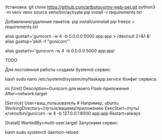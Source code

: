Установка:
git clone https://github.com/artbotguy/my-web-pet.git
python3 -m venv venv
source venv/bin/activate
pip install -r requirements.txt

Добавление/удаление пакетов:
pip install/uninstall <package>
pip freeze > requirements.txt




alias gustart='gunicorn -w 4 -b 0.0.0.0:5000 app:app > /dev/null 2>&1 &'
alias gustop='pkill -f "gunicorn"'

alias gustartv='gunicorn -w 4 -b 0.0.0.0:5000 app:app'



TODO

Для постоянной работы создаем Systemd-сервис:

bash
sudo nano /etc/systemd/system/myflaskapp.service
Конфиг сервиса:

ini
[Unit]
Description=Gunicorn для моего Flask-приложения
After=network.target

[Service]
User=ваш_пользователь  # Например, ubuntu
WorkingDirectory=/путь/к/вашему/приложению
ExecStart=/путь/к/venv/bin/gunicorn -w 4 -b 127.0.0.1:8000 app:app
Restart=always

[Install]
WantedBy=multi-user.target
Запускаем сервис:

bash
sudo systemctl daemon-reload
